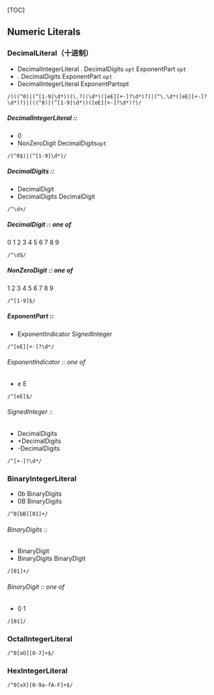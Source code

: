 [TOC]
## Numeric Literals
### DecimalLiteral（十进制）

* DecimalIntegerLiteral . DecimalDigits `opt` ExponentPart `opt`
* . DecimalDigits ExponentPart `opt`
* DecimalIntegerLiteral ExponentPartopt
```
/(((^0)|(^[1-9]\d*))(\.?)(\d*)([eE][+-]?\d*)?)|(^\.\d*([eE][+-]?\d*)?)|(((^0)|(^[1-9]\d*))([eE][+-]?\d*)?)/
```
##### DecimalIntegerLiteral ::
* 0
* NonZeroDigit DecimalDigits`opt`
```
/(^0$)|(^[1-9]\d*)/
```

##### DecimalDigits ::
* DecimalDigit
* DecimalDigits DecimalDigit
```
/^\d+/
```

##### DecimalDigit :: one of
0 1 2 3 4 5 6 7 8 9
```
/^\d$/
```
##### NonZeroDigit :: one of
1 2 3 4 5 6 7 8 9
```
/^[1-9]$/
```


##### ExponentPart ::
* ExponentIndicator SignedInteger
```
/^[eE][+-]?\d*/
```

###### ExponentIndicator :: one of 
* e E
```
/^[eE]$/
```
###### SignedInteger :: 
* DecimalDigits
* +DecimalDigits 
* -DecimalDigits
```
/^[+-]?\d*/
```

### BinaryIntegerLiteral
* 0b BinaryDigits 
* 0B BinaryDigits
```
/^0[bB][01]+/
```

###### BinaryDigits :: 
* BinaryDigit
* BinaryDigits BinaryDigit 
```
/[01]+/
```

###### BinaryDigit :: one of
* 0 1
```
/[01]/
```

### OctalIntegerLiteral
```
/^0[oO][0-7]+$/
```
### HexIntegerLiteral
```
/^0[xX][0-9a-fA-F]+$/
```



